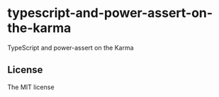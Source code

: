 # typescript-and-power-assert-on-the-karma

TypeScript and power-assert on the Karma

## License

The MIT license
